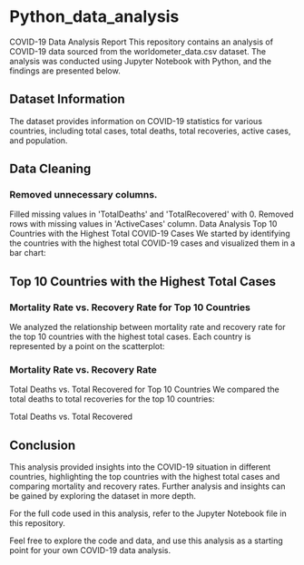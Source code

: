 # Python_data_analysis
COVID-19 Data Analysis Report
This repository contains an analysis of COVID-19 data sourced from the worldometer_data.csv dataset. The analysis was conducted using Jupyter Notebook with Python, and the findings are presented below.

## Dataset Information
The dataset provides information on COVID-19 statistics for various countries, including total cases, total deaths, total recoveries, active cases, and population.

## Data Cleaning
### Removed unnecessary columns.
Filled missing values in 'TotalDeaths' and 'TotalRecovered' with 0.
Removed rows with missing values in 'ActiveCases' column.
Data Analysis
Top 10 Countries with the Highest Total COVID-19 Cases
We started by identifying the countries with the highest total COVID-19 cases and visualized them in a bar chart:

## Top 10 Countries with the Highest Total Cases

### Mortality Rate vs. Recovery Rate for Top 10 Countries
We analyzed the relationship between mortality rate and recovery rate for the top 10 countries with the highest total cases. Each country is represented by a point on the scatterplot:

### Mortality Rate vs. Recovery Rate

Total Deaths vs. Total Recovered for Top 10 Countries
We compared the total deaths to total recoveries for the top 10 countries:

Total Deaths vs. Total Recovered

## Conclusion
This analysis provided insights into the COVID-19 situation in different countries, highlighting the top countries with the highest total cases and comparing mortality and recovery rates. Further analysis and insights can be gained by exploring the dataset in more depth.

For the full code used in this analysis, refer to the Jupyter Notebook file in this repository.

Feel free to explore the code and data, and use this analysis as a starting point for your own COVID-19 data analysis.


